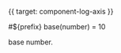 {{ target: component-log-axis }}

<!-- ICartesianLogAxisSpec -->

#${prefix} base(number) = 10

base number.
